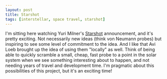 ```yaml
---
layout: post
title: Starshot
tags: [interstellar, space travel, starshot]
---
```

I'm sitting here watching Yuri Milner's [Starshot](http://breakthroughinitiatives.org/Initiative/3) announcement, and it's pretty exciting.  Not necessarily new ideas (think von Neumann probes) but inspiring to see some level of commitment to the idea.  And I like that Avi Loeb brought up the idea of using them "locally" as well.  Think of being able to quickly scramble a small, cheap, fast probe to a point in the solar system when we see something interesting about to happen, and not needing years of travel and development time.  I'm pragmatic about this possibilities of this project, but it's an exciting time!
